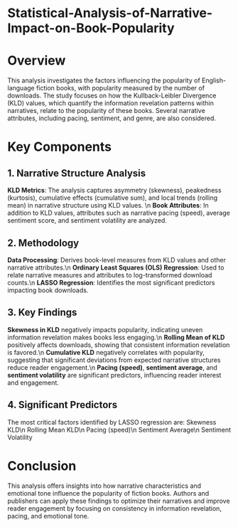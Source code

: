 # Statistical-Analysis-of-Narrative-Impact-on-Book-Popularity

# Overview
This analysis investigates the factors influencing the popularity of English-language fiction books, with popularity measured by the number of downloads. The study focuses on how the Kullback-Leibler Divergence (KLD) values, which quantify the information revelation patterns within narratives, relate to the popularity of these books. Several narrative attributes, including pacing, sentiment, and genre, are also considered.

# Key Components
## 1. Narrative Structure Analysis
**KLD Metrics**: The analysis captures asymmetry (skewness), peakedness (kurtosis), cumulative effects (cumulative sum), and local trends (rolling mean) in narrative structure using KLD values. \n
**Book Attributes**: In addition to KLD values, attributes such as narrative pacing (speed), average sentiment score, and sentiment volatility are analyzed.

## 2. Methodology
**Data Processing**: Derives book-level measures from KLD values and other narrative attributes.\n
**Ordinary Least Squares (OLS) Regression**: Used to relate narrative measures and attributes to log-transformed download counts.\n
**LASSO Regression**: Identifies the most significant predictors impacting book downloads.

## 3. Key Findings
**Skewness in KLD** negatively impacts popularity, indicating uneven information revelation makes books less engaging.\n
**Rolling Mean of KLD** positively affects downloads, showing that consistent information revelation is favored.\n
**Cumulative KLD** negatively correlates with popularity, suggesting that significant deviations from expected narrative structures reduce reader engagement.\n
**Pacing (speed)**, **sentiment average**, and **sentiment volatility** are significant predictors, influencing reader interest and engagement.
## 4. Significant Predictors
The most critical factors identified by LASSO regression are:
Skewness KLD\n
Rolling Mean KLD\n
Pacing (speed)\n
Sentiment Average\n
Sentiment Volatility

# Conclusion
This analysis offers insights into how narrative characteristics and emotional tone influence the popularity of fiction books. Authors and publishers can apply these findings to optimize their narratives and improve reader engagement by focusing on consistency in information revelation, pacing, and emotional tone.
